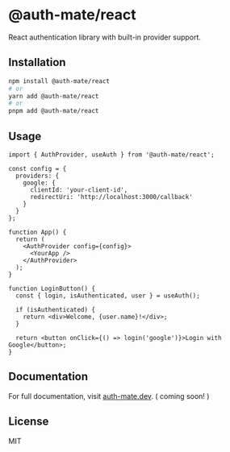 # @auth-mate/react

React authentication library with built-in provider support.

## Installation

```bash
npm install @auth-mate/react
# or
yarn add @auth-mate/react
# or
pnpm add @auth-mate/react
```

## Usage

```tsx
import { AuthProvider, useAuth } from '@auth-mate/react';

const config = {
  providers: {
    google: {
      clientId: 'your-client-id',
      redirectUri: 'http://localhost:3000/callback'
    }
  }
};

function App() {
  return (
    <AuthProvider config={config}>
      <YourApp />
    </AuthProvider>
  );
}

function LoginButton() {
  const { login, isAuthenticated, user } = useAuth();

  if (isAuthenticated) {
    return <div>Welcome, {user.name}!</div>;
  }

  return <button onClick={() => login('google')}>Login with Google</button>;
}
```

## Documentation

For full documentation, visit [auth-mate.dev](https://auth-mate.dev). ( coming soon! )

## License

MIT
